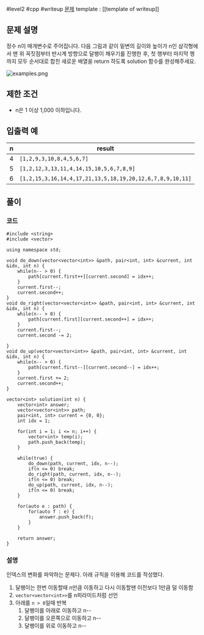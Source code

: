 
#level2 #cpp #writeup
[문제](https://school.programmers.co.kr/learn/courses/30/lessons/68645)
template : [[template of writeup]]

## 문제 설명

정수 n이 매개변수로 주어집니다. 다음 그림과 같이 밑변의 길이와 높이가 n인 삼각형에서 맨 위 꼭짓점부터 반시계 방향으로 달팽이 채우기를 진행한 후, 첫 행부터 마지막 행까지 모두 순서대로 합친 새로운 배열을 return 하도록 solution 함수를 완성해주세요.

![examples.png](https://grepp-programmers.s3.ap-northeast-2.amazonaws.com/files/production/e1e53b93-dcdf-446f-b47f-e8ec1292a5e0/examples.png)

## 제한 조건

- n은 1 이상 1,000 이하입니다.

## 입출력 예

| n   | result                                                    |
| --- | --------------------------------------------------------- |
| 4   | `[1,2,9,3,10,8,4,5,6,7]`                                  |
| 5   | `[1,2,12,3,13,11,4,14,15,10,5,6,7,8,9]`                   |
| 6   | `[1,2,15,3,16,14,4,17,21,13,5,18,19,20,12,6,7,8,9,10,11]` |

## 풀이

### 코드

```
#include <string>
#include <vector>

using namespace std;

void do_down(vector<vector<int>> &path, pair<int, int> &current, int &idx, int n) {
    while(n-- > 0) {
        path[current.first++][current.second] = idx++;
    }
    current.first--;
    current.second++;
}
void do_right(vector<vector<int>> &path, pair<int, int> &current, int &idx, int n) {
    while(n-- > 0) {
        path[current.first][current.second++] = idx++;
    }
    current.first--;
    current.second -= 2;
    
}
void do_up(vector<vector<int>> &path, pair<int, int> &current, int &idx, int n) {
    while(n-- > 0) {
        path[current.first--][current.second--] = idx++;
    }
    current.first += 2;
    current.second++;
}

vector<int> solution(int n) {
    vector<int> answer;
    vector<vector<int>> path;
    pair<int, int> current = {0, 0};
    int idx = 1;
    
    for(int i = 1; i <= n; i++) {
        vector<int> temp(i);
        path.push_back(temp);
    }
    
    while(true) {
        do_down(path, current, idx, n--);
        if(n <= 0) break; 
        do_right(path, current, idx, n--);
        if(n <= 0) break; 
        do_up(path, current, idx, n--);
        if(n <= 0) break; 
    }
    
    for(auto e : path) {
        for(auto f : e) {
            answer.push_back(f);
        }
    }
    
    return answer;
}
```

### 설명

인덱스의 변화를 파악하는 문제다. 아래 규칙을 이용해 코드를 작성했다.

1. 달팽이는 한번 이동할때 n만큼 이동하고 다시 이동할땐 이전보다 1만큼 덜 이동함
2. `vector<vector<int>>`를  n피라미드처럼 선언
3. 아래를 `n > 0`일때 반복
	1. 달팽이를 아래로 이동하고 n--
	2. 달팽이를 오른쪽으로 이동하고 n--
	3. 달팽이를 위로 이동하고 n--
